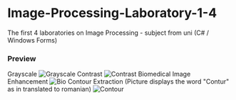 # Image-Processing-Laboratory-1-4
The first 4 laboratories on Image Processing - subject from uni (C# / Windows Forms)

### Preview
Grayscale
![Grayscale](https://i.imgur.com/DNDuqYH.png)
Contrast
![Contrast](https://i.imgur.com/lR1yblZ.png)
Biomedical Image Enhancement
![Bio](https://i.imgur.com/Cc73erD.png)
Contour Extraction (Picture displays the word "Contur" as in translated to romanian)
![Contour](https://i.imgur.com/g6kjqim.png)

